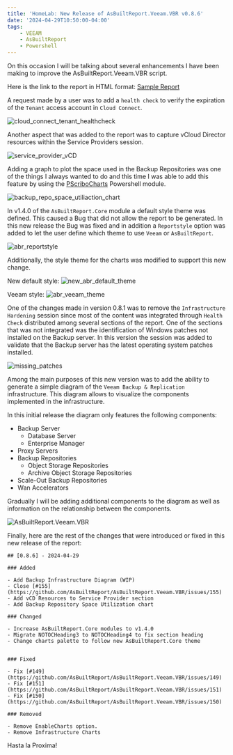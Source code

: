 ```yaml
---
title: 'HomeLab: New Release of AsBuiltReport.Veeam.VBR v0.8.6'
date: '2024-04-29T10:50:00-04:00'
tags:
    - VEEAM
    - AsBuiltReport
    - Powershell
---
```


On this occasion I will be talking about several enhancements I have been making to improve the AsBuiltReport.Veeam.VBR script.

Here is the link to the report in HTML format: [Sample Report](https://htmlpreview.github.io/?https://raw.githubusercontent.com/AsBuiltReport/AsBuiltReport.Veeam.VBR/dev/Samples/Sample%20Veeam%20Backup%20%26%20Replication%20As%20Built%20Report.html)

A request made by a user was to add a `health check` to verify the expiration of the `Tenant` access account in `Cloud Connect`.

![cloud_connect_tenant_healthcheck](/img/2024/abr-veeam-vbr-0_8_6/clouc_connect_tenant_healthcheck.webp)

Another aspect that was added to the report was to capture vCloud Director resources within the Service Providers session.

![service_provider_vCD](/img/2024/abr-veeam-vbr-0_8_6/service_provider_vCD.webp)

Adding a graph to plot the space used in the Backup Repositories was one of the things I always wanted to do and this time I was able to add this feature by using the [PScriboCharts](https://github.com/iainbrighton/PScriboCharts) Powershell module.

![backup_repo_space_utiliaction_chart](/img/2024/abr-veeam-vbr-0_8_6/backup_repo_space_utiliaction_chart.webp)

In v1.4.0 of the `AsBuiltReport.Core` module a default style theme was defined. This caused a Bug that did not allow the report to be generated. In this new release the Bug was fixed and in addition a `Reportstyle` option was added to let the user define which theme to use `Veeam` or `AsBuiltReport`.

![abr_reportstyle](/img/2024/abr-veeam-vbr-0_8_6/abr_reportstyle.webp)

Additionally, the style theme for the charts was modified to support this new change.

New default style:
![new_abr_default_theme](/img/2024/abr-veeam-vbr-0_8_6/new_abr_default_theme.webp)

Veeam style:
![abr_veeam_theme](/img/2024/abr-veeam-vbr-0_8_6/abr_veeam_theme.webp)

One of the changes made in version 0.8.1 was to remove the `Infrastructure Hardening` session since most of the content was integrated through `Health Check` distributed among several sections of the report. One of the sections that was not integrated was the identification of Windows patches not installed on the Backup server. In this version the session was added to validate that the Backup server has the latest operating system patches installed.

![missing_patches](/img/2024/abr-veeam-vbr-0_8_6/missing_patches.webp)

Among the main purposes of this new version was to add the ability to generate a simple diagram of the `Veeam Backup & Replication` infrastructure. This diagram allows to visualize the components implemented in the infrastructure.

In this initial release the diagram only features the following components:

- Backup Server
  - Database Server
  - Enterprise Manager
- Proxy Servers
- Backup Repositories
  - Object Storage Repositories
  - Archive Object Storage Repositories
- Scale-Out Backup Repositories
- Wan Accelerators

Gradually I will be adding additional components to the diagram as well as information on the relationship between the components.

![AsBuiltReport.Veeam.VBR](/img/2024/abr-veeam-vbr-0_8_6/AsBuiltReport.Veeam.VBR.webp)

Finally, here are the rest of the changes that were introduced or fixed in this new release of the report:

```text
## [0.8.6] - 2024-04-29

### Added

- Add Backup Infrastructure Diagram (WIP)
- Close [#155](https://github.com/AsBuiltReport/AsBuiltReport.Veeam.VBR/issues/155)
- Add vCD Resources to Service Provider section
- Add Backup Repository Space Utilization chart

### Changed

- Increase AsBuiltReport.Core modules to v1.4.0
- Migrate NOTOCHeading3 to NOTOCHeading4 to fix section heading
- Change charts palette to follow new AsBuiltReport.Core theme


### Fixed

- Fix [#149](https://github.com/AsBuiltReport/AsBuiltReport.Veeam.VBR/issues/149)
- Fix [#151](https://github.com/AsBuiltReport/AsBuiltReport.Veeam.VBR/issues/151)
- Fix [#150](https://github.com/AsBuiltReport/AsBuiltReport.Veeam.VBR/issues/150)

### Removed

- Remove EnableCharts option.
- Remove Infrastructure Charts
```

Hasta la Proxima!
